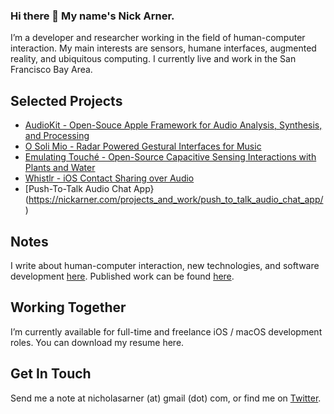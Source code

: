 ### Hi there 👋 My name's Nick Arner.

I’m a developer and researcher working in the field of human-computer interaction. My main interests are sensors, humane interfaces, augmented reality, and 
ubiquitous computing. I currently live and work in the San Francisco Bay Area.


## Selected Projects 

* [AudioKit - Open-Souce Apple Framework for Audio Analysis, Synthesis, and Processing](https://nickarner.com/projects_and_work/audiokit/)
* [O Soli Mio - Radar Powered Gestural Interfaces for Music](https://nickarner.com/projects_and_work/o_soli_mio/)
* [Emulating Touché - Open-Source Capacitive Sensing Interactions with Plants and Water](https://nickarner.com/projects_and_work/emulating_touch%C3%A9/)
* [Whistlr - iOS Contact Sharing over Audio](https://nickarner.com/projects_and_work/whistlr/)
* [Push-To-Talk Audio Chat App}(https://nickarner.com/projects_and_work/push_to_talk_audio_chat_app/)

## Notes
I write about human-computer interaction, new technologies, and software development [here](https://nickarner.com/notes/). Published work can be found [here](https://nickarner.com/publications/publications/).

## Working Together
I’m currently available for full-time and freelance iOS / macOS development roles. You can download my resume here.


## Get In Touch
Send me a note at nicholasarner (at) gmail (dot) com, or find me on [Twitter](https://twitter.com/nickarner).
